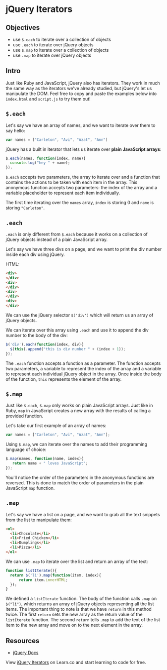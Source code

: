 # jQuery Iterators

## Objectives
+ use `$.each` to iterate over a collection of objects
+ use `.each` to iterate over jQuery objects
+ use `$.map` to iterate over a collection of objects
+ use `.map` to iterate over jQuery objects

## Intro

Just like Ruby and JavaScript, jQuery also has iterators. They work in much the same way as the iterators we've already studied, but jQuery's let us manipulate the DOM. Feel free to copy and paste the examples below into `index.html` and `script.js` to try them out!

## `$.each`

Let's say we have an array of names, and we want to iterate over them to say hello:

```js
var names = ["Carleton", "Avi", "Azat", "Ann"]
```

jQuery has a built in iterator that lets us iterate over **plain JavaScript arrays**:

```js
$.each(names, function(index, name){
  console.log("hey " + name);
});
```

`$.each` accepts two parameters, the array to iterate over and a function that contains the actions to be taken with each item in the array. This anonymous function accepts two parameters: the index of the array and a variable placeholder to represent each item individually.

The first time iterating over the `names` array, `index` is storing 0 and `name` is storing `"Carleton"`.

## `.each`

`.each` is only different from `$.each` because it works on a collection of jQuery objects instead of a plain JavaScript array.

Let's say we have three divs on a page, and we want to print the div number inside each div using jQuery.

HTML:
```html
<div>
</div>
<div>
</div>
<div>
</div>
<div>
</div>
```
We can use the jQuery selector `$('div')` which will return us an array of jQuery objects.

We can iterate over this array using `.each` and use it to append the div number to the body of the div:

```js
$('div').each(function(index, div){
  $(this).append("this is div number " + (index + 1));
});
```

The `.each` function accepts a function as a parameter. The function accepts two parameters, a variable to represent the index of the array and a variable to represent each individual jQuery object in the array. Once inside the body of the  function, `this` represents the element of the array.


## `$.map`

Just like `$.each`, `$.map` only works on plain JavaScript arrays. Just like in Ruby, `map` in JavaScript creates a new array with the results of calling a provided function.

Let's take our first example of an array of names:

```js
var names = ["Carleton", "Avi", "Azat", "Ann"];
```

Using `$.map`, we can iterate over the names to add their programming language of choice:

```js
$.map(names, function(name, index){
   return name + " loves JavaScript"; 
});
```

You'll notice the order of the parameters in the anonymous functions are reversed. This is done to match the order of parameters in the plain JavaScript `map` function.

## `.map`

Let's say we have a list on a page, and we want to grab all the text snippets from the list to manipulate them:

```html
<ol>
  <li>Chocolate</li>
  <li>Fried Chicken</li>
  <li>Dumplings</li>
  <li>Pizza</li>
</ol>
```

We can use `.map` to iterate over the list and return an array of the text:

```js
function listIterate(){
  return $('li').map(function(item, index){
      return item.innerHTML;
  });
}
``` 

We defined a `listIterate` function. The body of the function calls `.map` on `$("li")`, which returns an array of jQuery objects representing all the list items. The important thing to note is that we have `return` in this method twice. The first `return` sets the new array as the return value of the `listIterate` function. The second `return` tells `.map` to add the text of the list item to the new array and move on to the next element in the array.

## Resources
+ [jQuery Docs](https://api.jquery.com/)

<p data-visibility='hidden'>View <a href='https://learn.co/lessons/js-jquery-iterators'>jQuery Iterators</a> on Learn.co and start learning to code for free.</p>
